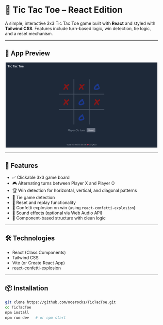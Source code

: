 # 🧠 Tic Tac Toe – React Edition

A simple, interactive 3x3 Tic Tac Toe game built with **React** and styled with **Tailwind CSS**. Features include turn-based logic, win detection, tie logic, and a reset mechanism.

---

## 📸 App Preview

<p align="center">
  <img src="Screenshot 2025-08-02 084750.png" alt="Tic Tac Toe Screenshot" width="500" />
</p>

---

## 🚀 Features

- ✅ Clickable 3x3 game board
- 🎮 Alternating turns between Player X and Player O
- 🏆 Win detection for horizontal, vertical, and diagonal patterns
- 🤝 Tie game detection
- 🔁 Reset and replay functionality
- 🎉 Confetti explosion on win (using `react-confetti-explosion`)
- 🎵 Sound effects (optional via Web Audio API)
- 🧩 Component-based structure with clean logic

---

## 🛠️ Technologies

- React (Class Components)
- Tailwind CSS
- Vite (or Create React App)
- react-confetti-explosion

---

## 📦 Installation

```bash
git clone https://github.com/noerocks/TicTacToe.git
cd TicTacToe
npm install
npm run dev   # or npm start
```
